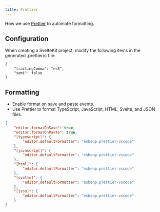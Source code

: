 ```yaml
---
title: Prettier
---
```


How we use [Prettier](https://prettier.io/) to automate formatting.

## Configuration

When creating a SvelteKit project, modify the following items in the generated .prettierrc file:

```json:.prettierrc
{
	"trailingComma": "es5",
	"semi": false
}
```

## Formatting

- Enable format on save and paste events.
- Use Prettier to format TypeScript, JavaScript, HTML, Svelte, and JSON files.

```json:.vscode/settings.json
{
	"editor.formatOnSave": true,
	"editor.formatOnPaste": true,
	"[typescript]": {
		"editor.defaultFormatter": "esbenp.prettier-vscode"
	},
	"[javascript]": {
		"editor.defaultFormatter": "esbenp.prettier-vscode"
	},
	"[html]": {
		"editor.defaultFormatter": "esbenp.prettier-vscode"
	},
	"[svelte]": {
		"editor.defaultFormatter": "esbenp.prettier-vscode"
	},
	"[json]": {
		"editor.defaultFormatter": "esbenp.prettier-vscode"
	}
}
```
